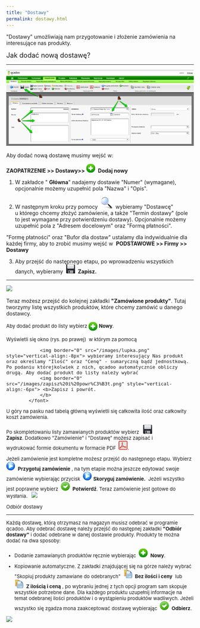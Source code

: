 ```yaml
---
title: "Dostawy"
permalink: dostawy.html
---
```

"Dostawy" umożliwiają nam przygotowanie i złożenie zamówienia na interesujące nas produkty. 

<font size="4">Jak dodać nową dostawę?
            </font>

* * *

 ![](/images/Zaopatrzenie-%20dostawy.png)

Aby dodać nową dostawę musimy wejść w:

**ZAOPATRZENIE \>\> Dostawy\>\>&nbsp;**![](/images/newIcon24.png)&nbsp; **Dodaj nowy &nbsp;**

1. W zakładce " **Główna**" nadajemy dostawie "Numer" (wymagane), opcjonalnie możemy uzupełnić pola "Nazwa" i&nbsp;"Opis".

2. W następnym kroku przy pomocy&nbsp; ![](/images/lupka.png) &nbsp;wybieramy "Dostawcę" u&nbsp;którego chcemy złożyć zamówienie, a&nbsp;także "Termin dostawy" (pole to jest wymagane przy potwierdzeniu dostawy). Opcjonalnie możemy uzupełnić pola z&nbsp;"Adresem docelowym" oraz "Formą płatności".

"Formę płatności" oraz "Bufor dla dostaw" ustalamy dla indywidualnie dla każdej firmy, aby to zrobić musimy wejść w&nbsp; **PODSTAWOWE \>\> Firmy \>\> Dostawy**

3. Aby przejść do następnego etapu, po wprowadzeniu wszystkich danych, wybieramy&nbsp; ![](/images/zapisz.png)&nbsp; **Zapisz.**

* * *

 ![](/images/zam%C3%B3wione%20produkty-%20dodaj%20nowy.png)

Teraz możesz przejść do kolejnej zakładki **"Zamówione produkty"**. Tutaj tworzymy listę wszystkich produktów, które chcemy zamówić u&nbsp;danego dostawcy.

<font size="2">Aby dodać produkt do listy wybierz <img border="0" src="/images/dodaj%20nowy.png" style="vertical-align:-8px"> <b>Nowy</b>. 
        </font>

<font size="2">Wyświetli się okno (rys. po prawej)  w którym za pomocą 

                <img border="0" src="/images/lupka.png" style="vertical-align:-8px"> wybieramy interesujący Nas produkt oraz określamy "Ilość" oraz "Cenę" - sumaryczną bądź jednostkową. Po podaniu którejkolwiek z nich, qcadoo automatycznie obliczy drugą. Aby dodać produkt do listy należy wybrać 
                <img border="0" src="/images/zapisz%20i%20powr%C3%B3t.png" style="vertical-align:-6px"> <b>Zapisz i powrót.
                </b>
            </font>

U góry na pasku nad tabelą główną wyświetli się całkowita ilość oraz całkowity koszt zamówienia.

Po skompletowaniu listy zamawianych produktów wybierz &nbsp; ![](/images/zapisz.png)&nbsp; **Zapisz**.&nbsp;Dodatkowo "Zamówienie" i "Dostawę"&nbsp;możesz zapisać i wydrukować&nbsp;formie dokumentu w formacie PDF&nbsp; ![](/images/PDF.png).

 Jeżeli zamówienie jest kompletne możesz przejść do następnego etapu. Wybierz&nbsp; ![](/images/startIcon24.png)&nbsp; **Przygotuj zamówienie** , na tym etapie można jeszcze edytować swoje zamówienie wybierając przycisk&nbsp; ![](/images/startIcon24.png) **Skoryguj zamówienie.** &nbsp;Jeżeli wszystko jest poprawne wybierz&nbsp; ![](/images/acceptIcon24.png)&nbsp; **Potwierdź**. Teraz zamówienie jest gotowe do wysłania. &nbsp; 
 ![](/images/Zaopatrzenie-%20Dostawy-%20Zam%C3%B3wione%20produkty.png)

Odbiór dostawy

* * *

Każdą dostawę, którą otrzymasz na magazyn musisz odebrać w programie qcadoo. Aby odebrać dostawę należy przejść do następnej zakładki **"Odbiór dostawy"** i dodać odebrane w danej dostawie produkty. Produkty te można dodać na dwa sposoby:

- Dodanie zamawianych produktów ręcznie wybierając&nbsp; ![](/images/dodaj%20nowy.png)&nbsp; **Nowy**.

- Kopiowanie automatyczne. Z zakładki znajdującej się na górze należy wybrać "Skopiuj produkty zamawiane do odebranych"&nbsp; ![](/images/copyIcon24.png)&nbsp; **Bez ilości i ceny** &nbsp;lub&nbsp; ![](/images/copyIcon24.png)&nbsp; **Z ilością i ceną** , po wybraniu jednej z tych opcji program sam skopuje wszystkie potrzebne dane. Dla każdego produktu uzupełnij informacje na temat odebranej ilości produktów&nbsp;i&nbsp;o&nbsp;wystąpieniu produktów wadliwych. Jeżeli wszystko się zgadza mona zaakceptować dostawę wybierając&nbsp; ![](/images/acceptIcon24.png)&nbsp; **Odbierz**.&nbsp;

[![](/images/Zaopatrzenie-%20Dostawy-%20Odbi%C3%B3r%20dostawy.png)](/images/Zaopatrzenie-%20Dostawy-%20Odbi%C3%B3r%20dostawy.png)

